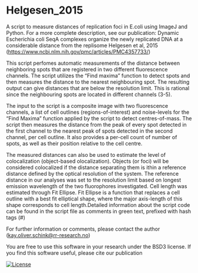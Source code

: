 # Helgesen_2015
A script to measure distances of replication foci in E.coli using ImageJ and Python. 
For a more complete description, see our publication:
Dynamic Escherichia coli SeqA complexes organize the newly replicated DNA at a considerable distance from the replisome
Helgesen et al, 2015 
(https://www.ncbi.nlm.nih.gov/pmc/articles/PMC4357733/)

This script perfomes automatic measurements of the distance between neighboring spots that are registered in two different fluorescence channels. The script utilizes the “Find maxima” function to detect spots and then measures the distance to the nearest neighbouring spot. The resulting output can give distances
that are below the resolution limit. This is rational since the neighbouring spots are located in different channels (3-5). 

The input to the script is a composite image with two fluorescence channels, a list of cell outlines (regions-of-interest) and noise-levels for the “Find Maxima” function applied by the script to detect centres-of-mass. The script then measures the distance from the peak of every spot detected in the first channel to the nearest peak of spots detected in the second channel, per cell outline. It also provides a per-cell count of number of spots, as well as their position relative to the cell centre.

The measured distances can also be used to estimate the level of colocalization (object-based olocalization). Objects (or foci) will be considered colocalized if the distance separating them is ithin a reference distance defined by the optical resolution of the system. The reference distance in our analyses was set to the resolution limit based on longest emission wavelength of the two fluorophores investigated. Cell length was estimated through Fit Ellipse. Fit Ellipse is a function that replaces a cell outline
with a best fit elliptical shape, where the major axis-length of this shape corresponds to cell
length.Detailed information about the script code can be found in the script file as comments in green
text, prefixed with hash tags (#)

For further information or comments, please contact the author (kay.oliver.schink@rr-research.no)

You are free to use this software in your research under the BSD3 license. If you find this software useful, please cite our publication

[![License](https://img.shields.io/badge/License-BSD%203--Clause-blue.svg)](https://opensource.org/licenses/BSD-3-Clause)
